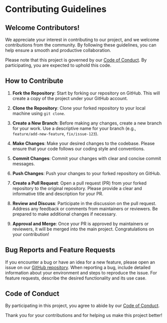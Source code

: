 # Contributing Guidelines

## Welcome Contributors!

We appreciate your interest in contributing to our project, and we welcome contributions from the community. By following these guidelines, you can help ensure a smooth and productive collaboration.

Please note that this project is governed by our [Code of Conduct](CODE_OF_CONDUCT.md). By participating, you are expected to uphold this code.

## How to Contribute

1. **Fork the Repository**: Start by forking our repository on GitHub. This will create a copy of the project under your GitHub account.

2. **Clone the Repository**: Clone your forked repository to your local machine using `git clone`.

3. **Create a New Branch**: Before making any changes, create a new branch for your work. Use a descriptive name for your branch (e.g., `feature/add-new-feature`, `fix/issue-123`).

4. **Make Changes**: Make your desired changes to the codebase. Please ensure that your code follows our coding style and conventions.

5. **Commit Changes**: Commit your changes with clear and concise commit messages.

6. **Push Changes**: Push your changes to your forked repository on GitHub.

7. **Create a Pull Request**: Open a pull request (PR) from your forked repository to the original repository. Please provide a clear and informative title and description for your PR.

8. **Review and Discuss**: Participate in the discussion on the pull request. Address any feedback or comments from maintainers or reviewers. Be prepared to make additional changes if necessary.

9. **Approval and Merge**: Once your PR is approved by maintainers or reviewers, it will be merged into the main project. Congratulations on your contribution!

## Bug Reports and Feature Requests

If you encounter a bug or have an idea for a new feature, please open an issue on our [GitHub repository](https://github.com/AsaTyr2018/Dataset-Helper/). When reporting a bug, include detailed information about your environment and steps to reproduce the issue. For feature requests, describe the desired functionality and its use case.

## Code of Conduct

By participating in this project, you agree to abide by our [Code of Conduct](CODE_OF_CONDUCT.md).

Thank you for your contributions and for helping us make this project better!

